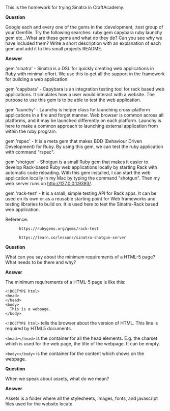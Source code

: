 This is the homework for trying Sinatra in CraftAcademy.

**Question**

Google each and every one of the gems in the :development, :test group of your Gemfile. Try the following searches:
ruby gem capybara
ruby launchy gem
etc...What are these gems and what do they do? Can you see why we have included them?
Write a short description with an explanation of each gem and add it to this small
projects README.

**Answer**

gem 'sinatra' - Sinatra is a DSL for quickly creating web applications in Ruby with minimal effort.
We use this to get all the support in the framework for building a web application.

gem 'capybara' - Capybara is an integration testing tool for rack based web applications.
It simulates how a user would interact with a website. The purpose to use this gem is to be able
to test the web application.

gem 'launchy' - Launchy is helper class for launching cross-platform applications in a fire and forget manner.
Web browser is common across all platforms, and it may be launched differently on each platform.
Launchy is here to make a common approach to launching external application from within
the ruby program.

gem 'rspec' - It is a meta gem that makes BDD (Behaviour Driven Development) for Ruby.
By using this gem, we can test the ruby application with command "rspec".

gem 'shotgun' - Shotgun is a small Ruby gem that makes it easier to develop Rack-based
Ruby web applications locally by starting Rack with automatic code reloading.
With this gem installed, I can start the web application locally in my Mac by typing the
command "shotgun". Then my web server runs on http://127.0.0.1:9393/.

gem 'rack-test' - It is a small, simple testing API for Rack apps.
It can be used on its own or as a reusable starting point for Web frameworks and
testing libraries to build on. It is used here to test the Sinatra-Rack based web application.

Reference:

          https://rubygems.org/gems/rack-test

          https://learn.co/lessons/sinatra-shotgun-server

**Question**

What can you say about the minimum requirements of a HTML-5 page? What needs
to be there and why?

**Answer**

The minimum requirements of a HTML-5 page is like this:
```
<!DOCTYPE html>
<head>
</head>
<body>
  This is a webpage.
</body>

```
`<!DOCTYPE html>` tells the browser about the version of HTML. This line is required
by HTML5 documents.

`<head></head>` is the container for all the head elements. E.g. the charset which is used
for the web page, the title of the webpage. It can be empty.

`<body></body>` is the container for the content which shows on the webpage.

**Question**

When we speak about assets, what do we mean?

**Answer**

Assets is a folder where all the stylesheets, images, fonts, and javascript files
used for the website locate.
